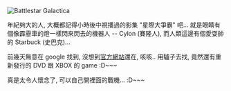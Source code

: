 ![Battlestar Galactica](/images/2004-12-16-battlestar-galactica/battlestar_galactica.jpg)

年紀夠大的人, 大概都記得小時後中視播過的影集 "星際大爭霸" 吧... 就是眼睛有個像霹靂車的燈一樣閃來閃去的機器人 -- Cylon (賽隆人), 而人類這邊有個愛耍帥的 Starbuck (史巴克)...

前幾天無意在 google 找到, 沒想到[官方網站](http://www.scifi.com/battlestar/classic/)還在, 咳咳.. 用驢子去找, 竟然還有重新發行的 DVD 跟 XBOX 的 game :D~~~

真是太令人懷念了, 可以自己開裡面的戰機... :D~~~